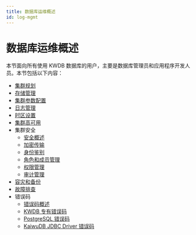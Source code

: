 ```yaml
---
title: 数据库运维概述
id: log-mgmt
---
```


# 数据库运维概述

本节面向所有使用 KWDB 数据库的用户，主要是数据库管理员和应用程序开发人员。本节包括以下内容：

- [集群规划](./cluster-planning.md)
- [存储管理](./storage-mgmt.md)
- [集群参数配置](./cluster-settings-config.md)
- [日志管理](./log-mgmt.md)
- [时区设置](./timezone-mgmt.md)
- [集群高可用](./cluster-ha.md)
- 集群安全
  - [安全概述](./security/security-overview.md)
  - [加密传输](./security/transport-encryption.md)
  - [身份鉴别](./security/identity-authn.md)
  - [角色和成员管理](./security/user-role-mgmt.md)
  - [权限管理](./security/privilege-mgmt.md)
  - [审计管理](./security/audit-mgmt.md)
- [容灾和备份](./backup-and-restore.md)
- [故障排查](./db-operation-troubleshooting.md)
- 错误码
  - [错误码概述](./error-code/error-code-overview.md)
  - [KWDB 专有错误码](./error-code/error-code-kaiwudb.md)
  - [PostgreSQL 错误码](./error-code/error-code-postgresql.md)
  - [KaiwuDB JDBC Driver 错误码](./error-code/error-code-jdbc-driver.md)
